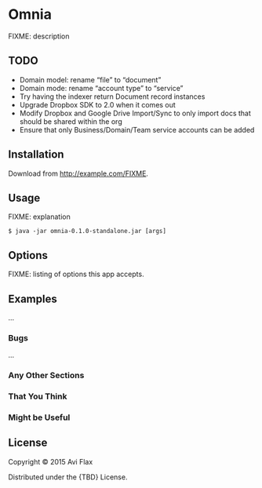 # Omnia

FIXME: description

## TODO

* Domain model: rename “file” to “document”
* Domain mode: rename “account type” to “service”
* Try having the indexer return Document record instances
* Upgrade Dropbox SDK to 2.0 when it comes out
* Modify Dropbox and Google Drive Import/Sync to only import docs that should be shared within the org
* Ensure that only Business/Domain/Team service accounts can be added

## Installation

Download from http://example.com/FIXME.

## Usage

FIXME: explanation

    $ java -jar omnia-0.1.0-standalone.jar [args]

## Options

FIXME: listing of options this app accepts.

## Examples

...

### Bugs

...

### Any Other Sections
### That You Think
### Might be Useful

## License

Copyright © 2015 Avi Flax

Distributed under the {TBD} License.
